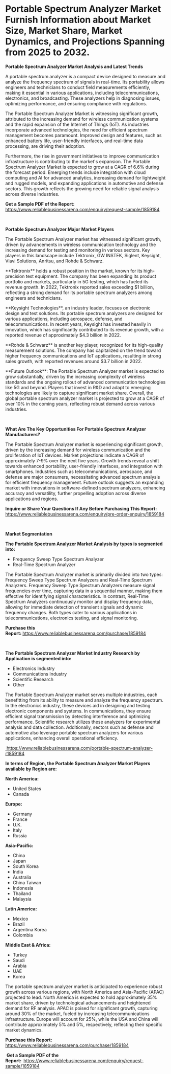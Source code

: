 <p><h1>Portable Spectrum Analyzer Market Furnish Information about Market Size, Market Share, Market Dynamics, and Projections Spanning from 2025 to 2032.</h1></p><p><strong>Portable Spectrum Analyzer Market Analysis and Latest Trends</strong></p>
<p><p>A portable spectrum analyzer is a compact device designed to measure and analyze the frequency spectrum of signals in real-time. Its portability allows engineers and technicians to conduct field measurements efficiently, making it essential in various applications, including telecommunications, electronics, and broadcasting. These analyzers help in diagnosing issues, optimizing performance, and ensuring compliance with regulations.</p><p>The Portable Spectrum Analyzer Market is witnessing significant growth, attributed to the increasing demand for wireless communication systems and the rapid expansion of the Internet of Things (IoT). As industries incorporate advanced technologies, the need for efficient spectrum management becomes paramount. Improved design and features, such as enhanced battery life, user-friendly interfaces, and real-time data processing, are driving their adoption.</p><p>Furthermore, the rise in government initiatives to improve communication infrastructure is contributing to the market's expansion. The Portable Spectrum Analyzer Market is expected to grow at a CAGR of 6.6% during the forecast period. Emerging trends include integration with cloud computing and AI for advanced analytics, increasing demand for lightweight and rugged models, and expanding applications in automotive and defense sectors. This growth reflects the growing need for reliable signal analysis across diverse industries.</p></p>
<p><strong>Get a Sample PDF of the Report:&nbsp;</strong> <a href="https://www.reliablebusinessarena.com/enquiry/request-sample/1859184?utm_campaign=3600&utm_medium=2&utm_source=Github&utm_content=ia&utm_term=16042025&utm_id=portable-spectrum-analyzer">https://www.reliablebusinessarena.com/enquiry/request-sample/1859184</a></p>
<p>&nbsp;</p>
<p><strong>Portable Spectrum Analyzer Major Market Players</strong></p>
<p><p>The Portable Spectrum Analyzer market has witnessed significant growth, driven by advancements in wireless communication technology and the increasing demand for testing and monitoring in various sectors. Key players in this landscape include Tektronix, GW INSTEK, Siglent, Keysight, Viavi Solutions, Anritsu, and Rohde & Schwarz.</p><p>**Tektronix** holds a robust position in the market, known for its high-precision test equipment. The company has been expanding its product portfolio and markets, particularly in 5G testing, which has fueled its revenue growth. In 2022, Tektronix reported sales exceeding $1 billion, reflecting a strong demand for its portable spectrum analyzers among engineers and technicians.</p><p>**Keysight Technologies**, an industry leader, focuses on electronic design and test solutions. Its portable spectrum analyzers are designed for various applications, including aerospace, defense, and telecommunications. In recent years, Keysight has invested heavily in innovation, which has significantly contributed to its revenue growth, with a reported revenue of approximately $4.3 billion in 2022.</p><p>**Rohde & Schwarz** is another key player, recognized for its high-quality measurement solutions. The company has capitalized on the trend toward higher frequency communications and IoT applications, resulting in strong sales growth, with reported revenues around $3.7 billion in 2022.</p><p>**Future Outlook**: The Portable Spectrum Analyzer market is expected to grow substantially, driven by the increasing complexity of wireless standards and the ongoing rollout of advanced communication technologies like 5G and beyond. Players that invest in R&D and adapt to emerging technologies are likely to capture significant market share. Overall, the global portable spectrum analyzer market is projected to grow at a CAGR of over 10% in the coming years, reflecting robust demand across various industries.</p></p>
<p>&nbsp;</p>
<p><strong>What Are The Key Opportunities For Portable Spectrum Analyzer Manufacturers?</strong></p>
<p><p>The Portable Spectrum Analyzer market is experiencing significant growth, driven by the increasing demand for wireless communication and the proliferation of IoT devices. Market projections indicate a CAGR of approximately 7-9% over the next five years. Growth trends reveal a shift towards enhanced portability, user-friendly interfaces, and integration with smartphones. Industries such as telecommunications, aerospace, and defense are major consumers, necessitating advanced spectrum analysis for efficient frequency management. Future outlook suggests an expanding market with innovations in software-defined spectrum analyzers, enhancing accuracy and versatility, further propelling adoption across diverse applications and regions.</p></p>
<p><strong>Inquire or Share Your Questions If Any Before Purchasing This Report:</strong> <a href="https://www.reliablebusinessarena.com/enquiry/pre-order-enquiry/1859184?utm_campaign=3600&utm_medium=2&utm_source=Github&utm_content=ia&utm_term=16042025&utm_id=portable-spectrum-analyzer">https://www.reliablebusinessarena.com/enquiry/pre-order-enquiry/1859184</a></p>
<p>&nbsp;</p>
<p><strong>Market Segmentation</strong></p>
<p><strong>The Portable Spectrum Analyzer Market Analysis by types is segmented into:</strong></p>
<p><ul><li>Frequency Sweep Type Spectrum Analyzer</li><li>Real-Time Spectrum Analyzer</li></ul></p>
<p><p>The Portable Spectrum Analyzer market is primarily divided into two types: Frequency Sweep Type Spectrum Analyzers and Real-Time Spectrum Analyzers. Frequency Sweep Type Spectrum Analyzers measure signal frequencies over time, capturing data in a sequential manner, making them effective for identifying signal characteristics. In contrast, Real-Time Spectrum Analyzers continuously monitor and display frequency data, allowing for immediate detection of transient signals and dynamic frequency changes. Both types cater to various applications in telecommunications, electronics testing, and signal monitoring.</p></p>
<p><strong>Purchase this Report:&nbsp;</strong><a href="https://www.reliablebusinessarena.com/purchase/1859184?utm_campaign=3600&utm_medium=2&utm_source=Github&utm_content=ia&utm_term=16042025&utm_id=portable-spectrum-analyzer">https://www.reliablebusinessarena.com/purchase/1859184</a></p>
<p>&nbsp;</p>
<p><strong>The Portable Spectrum Analyzer Market Industry Research by Application is segmented into:</strong></p>
<p><ul><li>Electronics Industry</li><li>Communications Industry</li><li>Scientific Research</li><li>Other</li></ul></p>
<p><p>The Portable Spectrum Analyzer market serves multiple industries, each benefitting from its ability to measure and analyze the frequency spectrum. In the electronics industry, these devices aid in designing and testing electronic components and systems. In communications, they ensure efficient signal transmission by detecting interference and optimizing performance. Scientific research utilizes these analyzers for experimental analysis and data collection. Additionally, sectors such as defense and automotive also leverage portable spectrum analyzers for various applications, enhancing overall operational efficiency.</p></p>
<p><a href="https://www.reliablebusinessarena.com/portable-spectrum-analyzer-r1859184?utm_campaign=3600&utm_medium=2&utm_source=Github&utm_content=ia&utm_term=16042025&utm_id=portable-spectrum-analyzer">&nbsp;https://www.reliablebusinessarena.com/portable-spectrum-analyzer-r1859184</a></p>
<p><strong>In terms of Region, the Portable Spectrum Analyzer Market Players available by Region are:</strong></p>
<p>
    <p> <strong> North America: </strong>
        <ul>
            <li>United States</li>
            <li>Canada</li>
        </ul>
        </p> 
    <p> <strong> Europe: </strong>
        <ul>
            <li>Germany</li>
            <li>France</li>
            <li>U.K.</li>
            <li>Italy</li>
            <li>Russia</li>
        </ul>
        </p> 
    <p> <strong> Asia-Pacific: </strong>
        <ul>
            <li>China</li>
            <li>Japan</li>
            <li>South Korea</li>
            <li>India</li>
            <li>Australia</li>
            <li>China Taiwan</li>
            <li>Indonesia</li>
            <li>Thailand</li>
            <li>Malaysia</li>
        </ul>
        </p> 
    <p> <strong> Latin America: </strong>
        <ul>
            <li>Mexico</li>
            <li>Brazil</li>
            <li>Argentina Korea</li>
            <li>Colombia</li>
        </ul>
        </p> 
    <p> <strong> Middle East & Africa: </strong>
        <ul>
            <li>Turkey</li>
            <li>Saudi</li>
            <li>Arabia</li>
            <li>UAE</li>
            <li>Korea</li>
        </ul>
    </p>
    </p>
<p><p>The portable spectrum analyzer market is anticipated to experience robust growth across various regions, with North America and Asia-Pacific (APAC) projected to lead. North America is expected to hold approximately 35% market share, driven by technological advancements and heightened demand for RF analysis. APAC is poised for significant growth, capturing around 30% of the market, fueled by increasing telecommunications infrastructure. Europe will account for 25%, while the USA and China will contribute approximately 5% and 5%, respectively, reflecting their specific market dynamics.</p></p>
<p><strong>Purchase this Report: </strong><a href="https://www.reliablebusinessarena.com/purchase/1859184?utm_campaign=3600&utm_medium=2&utm_source=Github&utm_content=ia&utm_term=16042025&utm_id=portable-spectrum-analyzer">https://www.reliablebusinessarena.com/purchase/1859184</a></p>
<p>&nbsp;<strong>Get a Sample PDF of the Report:&nbsp;&nbsp;</strong><a href="https://www.reliablebusinessarena.com/enquiry/request-sample/1859184?utm_campaign=3600&utm_medium=2&utm_source=Github&utm_content=ia&utm_term=16042025&utm_id=portable-spectrum-analyzer">https://www.reliablebusinessarena.com/enquiry/request-sample/1859184</a></p>
<p><strong></strong></p>
<p><p></p><p></p><p></p></p>